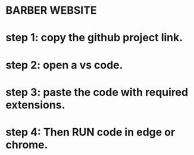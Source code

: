 # BARBER WEBSITE
# step 1: copy the github project link.

# step 2: open a vs code.


# step 3: paste the code with required extensions.


# step 4: Then RUN code in edge or chrome.

